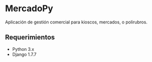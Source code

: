 <h1>MercadoPy</h1>
Aplicación de gestión comercial para kioscos, mercados, o polirubros.

<h2>Requerimientos</h2>
<ul><li>Python 3.x</li><li>Django 1.7.7</li></ul>
